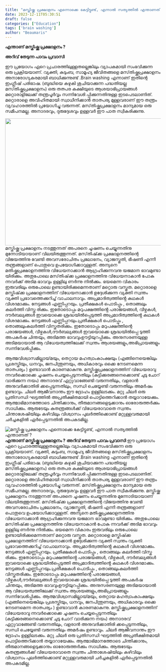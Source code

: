 ```yaml
---
title: "മസ്തിഷ്ക്ക പ്രക്ഷാളനം എന്നൊക്കെ കേട്ടിട്ടുണ്ട്, എന്നാൽ സത്യത്തിൽ എന്താണത് ?"
date: 2023-12-11T05:30:51
draft: false
categories: ["Education"]
tags: ['brain washing']
author: "Beaumaris"
---
```


<strong>എന്താണ് മസ്തിഷ്ക്ക പ്രക്ഷാളനം ?</strong>

<strong>അറിവ് തേടുന്ന പാവം പ്രവാസി</strong>

ഈ പ്രയോഗം ഏറെ പ്രചാരത്തിലുള്ളതല്ലെങ്കിലും വ്യാപകമായി സംഭവിക്കുന്ന ഒരു പ്രക്രിയയാണ്. വ്യക്തി, കുടുംബ, സാമൂഹ്യ ജീവിതങ്ങളെ മസ്‌തിഷ്ക്കപ്രക്ഷാളനം അനാരോഗ്യകരമായി ബാധിക്കുന്നുണ്ട് .Brain washing എന്നാണ് ഇതിന്റെ ഇംഗ്ലീഷ് പരിഭാഷ. (ബുദ്ധിയെ കഴുകി ശുചിയാക്കുന്ന പദ്ധതിയല്ല മസ്‌തിഷ്ക്കപ്രക്ഷാളനം) ഒരു തത്പര കക്ഷിയുടെ ആശയാഭിപ്രായങ്ങൾ മറ്റൊരാളിലേക്ക് തന്ത്രപൂർവ്വം സന്നിവേശി പ്പിക്കുന്നതിനുള്ള ഇടപെടലാണിത്. മറ്റൊരാളെ അവിഹിതമായി സ്വാധീനിക്കാൻ താത്പര്യ മുള്ളവരാണ് ഈ തന്ത്രം വ്യവഹാരത്തിൽ പ്രയോഗിച്ചു വരുന്നത്. മസ്‌തിഷ്ക്കപ്രക്ഷാളനം മാന്യമായ ഒരു സമീപനമല്ല. അനാദരവും, ദുരുദ്ദേശവും ഉള്ളവർ ഈ പാത സ്വീകരിക്കുന്നു.

<img class="size-full wp-image-433505 aligncenter" src="https://cdn.boolokam.com/articles/2023/12/dddqq.webp" alt="" width="600" height="411" />മസ്തിഷ്ക്ക പ്രക്ഷാളനം നടത്തുന്നത് അപരനെ ചൂഷണം ചെയ്യുന്നതിനു മുന്നോടിയായാണ് വിലയിരുത്തുന്നത്. മസ്‌തിഷ്‌ക്ക പ്രക്ഷാളനത്തിന്റെ വിജയത്തിനു വേണ്ടി അവസരോചിതം പ്രലോഭനം, വ്യാജസ്തു‌തി, ഭീഷണി എന്നീ തന്ത്രങ്ങളാണ് പൊതുവെ ഉപയോഗിക്കാറുള്ളത്. അന്യനെ മതിഷ്ക്കപ്രക്ഷാളനത്തിനു വിധേയനാക്കാൻ ആഗ്രഹിക്കുന്നവനു യജമാന ഭാവമുണ്ടാ യിരിക്കും. അതുപോലെ മസ്‌തിഷ്‌ക്ക പ്രക്ഷാളനത്തിനു വിധേയനാകാൻ പോകു ന്നവർക്ക് അടിമ ഭാവവും ഉള്ളിലു ണർന്നു നിൽക്കും. ഭയമെന്ന വികാരം ഇരുവരിലും ഒരുപോലെ ഉണ്ടായിരിക്കുമെന്നതാണ് മറ്റൊരു വസ്തുത.
മറ്റൊരാളെ മസ്തിഷ്‌ക്ക പ്രക്ഷാളനത്തിന് വിധേയനാക്കാൻ ഉദ്ദേശിക്കുന്ന വ്യക്തി സ്വന്തം വ്യക്തി പ്രഭാവത്തെക്കുറിച്ച് വാചാലനാവും. അപ്രമാദിത്വത്തിൻ്റെ കഥകൾ വിശദമാക്കും. നേട്ടങ്ങൾ എണ്ണിപ്പറയും. പ്രതീക്ഷകൾ പൊടിപ്പും , തൊങ്ങലും കലർത്തി വിസ്ത രിക്കും. ഇതോടൊപ്പം മറുപക്ഷത്തിൻ്റെ പരാജയങ്ങൾ, വീഴ്ചകൾ, ദൗർബല്യങ്ങൾ ഇവയൊക്കെ ശ്രദ്ധയിൽപ്പെടുത്തി അപ്രമാദിത്വത്തിൻ്റെ കഥകൾ വിശദമാക്കും. നേട്ടങ്ങൾ എണ്ണിപ്പറയും.പ്രതീക്ഷകൾ പൊടിപ്പും , തൊങ്ങലുംകലർത്തി വിസ്തതരിക്കും. ഇതോടൊപ്പം മറുപക്ഷത്തിന്റെ പരാജയങ്ങൾ, വീഴ്ചകൾ,ദൗർബല്യങ്ങൾ ഇവയൊക്കെ ശ്രദ്ധയിൽപ്പെ ടുത്തി അപകർഷ ചിന്തയും, അടിമത്ത ഭാവവുംഊട്ടിയുറപ്പിക്കും. അനുസരണയുള്ള അടിമയായാൽ ആ വിധേയത്വത്തിലേക്ക് സ്വന്തം ആശയങ്ങളും,അഭിപ്രായങ്ങളും സന്നിവേശിപ്പിക്കും.

ആത്മവിശ്വാസമില്ലായ്‌മയും, തെറ്റായ മഹത്വാംകാംക്ഷയും (എങ്ങിനെയെങ്കിലും പ്രശസ്തിയും, ധനവും, ജനപിന്തുണയും, അധികാരവും ഒക്കെ നേടണമെന്ന താത്പര്യം ) ഉണ്ടാവാൻ കാരണമാകുന്നു. മസ്തിഷ്ക്കപ്രക്ഷാളനത്തിന് വിധേയരാവു ന്നവർക്കൊക്കെ ചൂഷണം ചെയ്യപ്പെടുന്നതിലും (കുട്ടിക്കുരങ്ങനെക്കൊണ്ട് ചുടു ചോറ് വാരിക്കുന്ന നയം) അനാദരവ് ഏറ്റുവാങ്ങേണ്ടി വരുന്നതിലും, വളരാൻ അനുവദിക്കാതിരി ക്കപ്പെടുന്നതിലും, സന്ധി ചെയ്യേണ്ടി വരുന്നതിലും അമർഷം ഉണ്ടാവും. ചിലർ ആജീവനാന്തം ഈ ദ്രോഹം ഉള്ളിലടക്കും. മറ്റു ചിലർ ഒരു പ്രതിസന്ധി ഘട്ടത്തിൽ അപ്രതീക്ഷിതമായി പൊട്ടിത്തെറിക്കാൻ തയ്യാറായേക്കും. ആത്മാഭിമാനത്തോടെ ചിന്തിക്കാനും, തീരുമാനങ്ങളെടുക്കാനും ഓരോരുത്തർക്കും സാധിക്കും. ആരുടേയും കുതന്ത്രങ്ങൾക്ക് വിധേയരാവാതെ സ്വന്തം ചിന്താശേഷിയിലും കഴിവിലും വിശ്വാസം പുലർത്തിക്കൊണ്ട് മറ്റുള്ളവരുമായി ചർച്ചകളിൽ ഏർപ്പെടുന്നതിൽ അപകടമില്ല.


![മസ്തിഷ്ക്ക പ്രക്ഷാളനം എന്നൊക്കെ കേട്ടിട്ടുണ്ട്, എന്നാൽ സത്യത്തിൽ എന്താണത് ?](https://cdn.boolokam.com/articles/2023/12/dddqq.webp)**എന്താണ് മസ്തിഷ്ക്ക പ്രക്ഷാളനം ?** **അറിവ് തേടുന്ന പാവം പ്രവാസി** ഈ പ്രയോഗം ഏറെ പ്രചാരത്തിലുള്ളതല്ലെങ്കിലും വ്യാപകമായി സംഭവിക്കുന്ന ഒരു പ്രക്രിയയാണ്. വ്യക്തി, കുടുംബ, സാമൂഹ്യ ജീവിതങ്ങളെ മസ്‌തിഷ്ക്കപ്രക്ഷാളനം അനാരോഗ്യകരമായി ബാധിക്കുന്നുണ്ട് .Brain washing എന്നാണ് ഇതിന്റെ ഇംഗ്ലീഷ് പരിഭാഷ. (ബുദ്ധിയെ കഴുകി ശുചിയാക്കുന്ന പദ്ധതിയല്ല മസ്‌തിഷ്ക്കപ്രക്ഷാളനം) ഒരു തത്പര കക്ഷിയുടെ ആശയാഭിപ്രായങ്ങൾ മറ്റൊരാളിലേക്ക് തന്ത്രപൂർവ്വം സന്നിവേശി പ്പിക്കുന്നതിനുള്ള ഇടപെടലാണിത്. മറ്റൊരാളെ അവിഹിതമായി സ്വാധീനിക്കാൻ താത്പര്യ മുള്ളവരാണ് ഈ തന്ത്രം വ്യവഹാരത്തിൽ പ്രയോഗിച്ചു വരുന്നത്. മസ്‌തിഷ്ക്കപ്രക്ഷാളനം മാന്യമായ ഒരു സമീപനമല്ല. അനാദരവും, ദുരുദ്ദേശവും ഉള്ളവർ ഈ പാത സ്വീകരിക്കുന്നു. മസ്തിഷ്ക്ക പ്രക്ഷാളനം നടത്തുന്നത് അപരനെ ചൂഷണം ചെയ്യുന്നതിനു മുന്നോടിയായാണ് വിലയിരുത്തുന്നത്. മസ്‌തിഷ്‌ക്ക പ്രക്ഷാളനത്തിന്റെ വിജയത്തിനു വേണ്ടി അവസരോചിതം പ്രലോഭനം, വ്യാജസ്തു‌തി, ഭീഷണി എന്നീ തന്ത്രങ്ങളാണ് പൊതുവെ ഉപയോഗിക്കാറുള്ളത്. അന്യനെ മതിഷ്ക്കപ്രക്ഷാളനത്തിനു വിധേയനാക്കാൻ ആഗ്രഹിക്കുന്നവനു യജമാന ഭാവമുണ്ടാ യിരിക്കും. അതുപോലെ മസ്‌തിഷ്‌ക്ക പ്രക്ഷാളനത്തിനു വിധേയനാകാൻ പോകു ന്നവർക്ക് അടിമ ഭാവവും ഉള്ളിലു ണർന്നു നിൽക്കും. ഭയമെന്ന വികാരം ഇരുവരിലും ഒരുപോലെ ഉണ്ടായിരിക്കുമെന്നതാണ് മറ്റൊരു വസ്തുത. മറ്റൊരാളെ മസ്തിഷ്‌ക്ക പ്രക്ഷാളനത്തിന് വിധേയനാക്കാൻ ഉദ്ദേശിക്കുന്ന വ്യക്തി സ്വന്തം വ്യക്തി പ്രഭാവത്തെക്കുറിച്ച് വാചാലനാവും. അപ്രമാദിത്വത്തിൻ്റെ കഥകൾ വിശദമാക്കും. നേട്ടങ്ങൾ എണ്ണിപ്പറയും. പ്രതീക്ഷകൾ പൊടിപ്പും , തൊങ്ങലും കലർത്തി വിസ്ത രിക്കും. ഇതോടൊപ്പം മറുപക്ഷത്തിൻ്റെ പരാജയങ്ങൾ, വീഴ്ചകൾ, ദൗർബല്യങ്ങൾ ഇവയൊക്കെ ശ്രദ്ധയിൽപ്പെടുത്തി അപ്രമാദിത്വത്തിൻ്റെ കഥകൾ വിശദമാക്കും. നേട്ടങ്ങൾ എണ്ണിപ്പറയും.പ്രതീക്ഷകൾ പൊടിപ്പും , തൊങ്ങലുംകലർത്തി വിസ്തതരിക്കും. ഇതോടൊപ്പം മറുപക്ഷത്തിന്റെ പരാജയങ്ങൾ, വീഴ്ചകൾ,ദൗർബല്യങ്ങൾ ഇവയൊക്കെ ശ്രദ്ധയിൽപ്പെ ടുത്തി അപകർഷ ചിന്തയും, അടിമത്ത ഭാവവുംഊട്ടിയുറപ്പിക്കും. അനുസരണയുള്ള അടിമയായാൽ ആ വിധേയത്വത്തിലേക്ക് സ്വന്തം ആശയങ്ങളും,അഭിപ്രായങ്ങളും സന്നിവേശിപ്പിക്കും. ആത്മവിശ്വാസമില്ലായ്‌മയും, തെറ്റായ മഹത്വാംകാംക്ഷയും (എങ്ങിനെയെങ്കിലും പ്രശസ്തിയും, ധനവും, ജനപിന്തുണയും, അധികാരവും ഒക്കെ നേടണമെന്ന താത്പര്യം ) ഉണ്ടാവാൻ കാരണമാകുന്നു. മസ്തിഷ്ക്കപ്രക്ഷാളനത്തിന് വിധേയരാവു ന്നവർക്കൊക്കെ ചൂഷണം ചെയ്യപ്പെടുന്നതിലും (കുട്ടിക്കുരങ്ങനെക്കൊണ്ട് ചുടു ചോറ് വാരിക്കുന്ന നയം) അനാദരവ് ഏറ്റുവാങ്ങേണ്ടി വരുന്നതിലും, വളരാൻ അനുവദിക്കാതിരി ക്കപ്പെടുന്നതിലും, സന്ധി ചെയ്യേണ്ടി വരുന്നതിലും അമർഷം ഉണ്ടാവും. ചിലർ ആജീവനാന്തം ഈ ദ്രോഹം ഉള്ളിലടക്കും. മറ്റു ചിലർ ഒരു പ്രതിസന്ധി ഘട്ടത്തിൽ അപ്രതീക്ഷിതമായി പൊട്ടിത്തെറിക്കാൻ തയ്യാറായേക്കും. ആത്മാഭിമാനത്തോടെ ചിന്തിക്കാനും, തീരുമാനങ്ങളെടുക്കാനും ഓരോരുത്തർക്കും സാധിക്കും. ആരുടേയും കുതന്ത്രങ്ങൾക്ക് വിധേയരാവാതെ സ്വന്തം ചിന്താശേഷിയിലും കഴിവിലും വിശ്വാസം പുലർത്തിക്കൊണ്ട് മറ്റുള്ളവരുമായി ചർച്ചകളിൽ ഏർപ്പെടുന്നതിൽ അപകടമില്ല.
